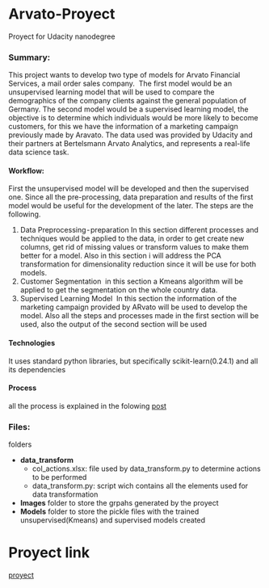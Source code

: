 # Arvato-Proyect
Proyect for Udacity nanodegree

### Summary:
This project wants to develop two type of models for Arvato Financial Services, a mail order sales company. 
The first model would be an unsupervised learning model that will be used to compare the demographics of the company clients against the general population of Germany.
The second model would be a supervised learning model, the objective is to determine which individuals would be more likely to become customers, for this we have the information of a marketing campaign previously made by Aravato.
The data used was provided by Udacity and their partners at Bertelsmann Arvato Analytics, and represents a real-life data science task.

#### Workflow:
First the unsupervised model will be developed and then the supervised one. Since all the pre-processing, data preparation and results of the first model would be useful for the development of the later. The steps are the following.
1. Data Preprocessing - preparation
In this section different processes and techniques would be applied to the data, in order to get create new columns, get rid of missing values or transform values to make them better for a model.
Also in this section i will address the PCA transformation for dimensionality reduction since it will be use for both models.
2. Customer Segmentation 
in this section a Kmeans algorithm will be applied to get the segmentation on the whole country data.
3. Supervised Learning Model 
In this section the information of the marketing campaign provided by ARvato will be used to develop the model. Also all the steps and processes made in the first section will be used, also the output of the second section will be used

#### Technologies
It uses standard python libraries,
but specifically scikit-learn(0.24.1) and all its dependencies


#### Process
all the process is explained in the folowing [post](https://medium.com/p/b44979683ed/edit)


### Files:
folders 
* **data_transform**
    * col_actions.xlsx: file used by data_transform.py to determine actions to be performed
    * data_transform.py:  script wich contains all the elements used for data transformation
* **Images**
    folder to store the grpahs generated by the proyect
* **Models**
    folder to store the pickle files with the trained unsupervised(Kmeans) and supervised models created
# Proyect link
[proyect](https://github.com/paulguz261/Arvato-Proyect)
